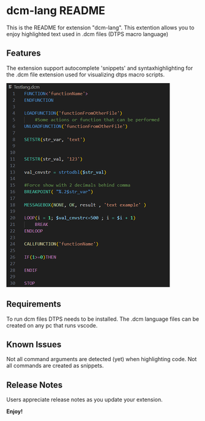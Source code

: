 # dcm-lang README

This is the README for extension "dcm-lang". This extention allows you to enjoy highlighted text used in .dcm files (DTPS macro language)

## Features
The extension support autocomplete 'snippets' and syntaxhighlighting for the .dcm file extension used for visualizing dtps macro scripts.

![highlight example](images/Highlight.png)

## Requirements

To run dcm files DTPS needs to be installed. The .dcm language files can be created on any pc that runs vscode.

## Known Issues

Not all command arguments are detected (yet) when highlighting code.
Not all commands are created as snippets. 

## Release Notes

Users appreciate release notes as you update your extension.




**Enjoy!**


